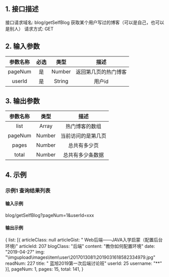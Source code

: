 ## 1. 接口描述
接口请求域名: blog/getSelfBlog
获取某个用户写过的博客（可以是自己，也可以是别人）
请求方式: GET

## 2. 输入参数
| 参数名称  | 必选  |  类型  |         描述         |
| :-------: | :---: | :----: | :------------------: |
|  pageNum  |  是   | Number | 返回第几页的热门博客 |
|  userId |  是   | String  |       用户id       |

## 3. 输出参数
| 参数名称 |  类型  |        描述        |
| :------: | :----: | :----------------: |
|   list   | Array  |   热门博客的数组   |
| pageNum  | Number | 当前访问的是第几页 |
|  pages   | Number |    总共有多少页    |
|  total   | Number |  总共有多少条数据  |

## 4. 示例

### 示例1 查询结果列表

#### 输入示例

blog/getSelfBlog?pageNum=1&userId=xxx

#### 输出示例

{
    list: [{
        articleClass: null
        articleGist: " Web后端——JAVA入学启蒙（配置后台环境)"
        articleId: 207
        blogClass: "后端"
        content: "教你如何配置环境"
        date: "2019-04-27"
        img: "\imgupload\images\item\user\2017013081\2019031618582334979.jpg"
        readNum: 227
        title: " 蓝旭2019第一次后端讨论班"
        userId: 25
        username: "**"
    }],
    pageNum: 1,
    pages: 15,
    total: 141,
}